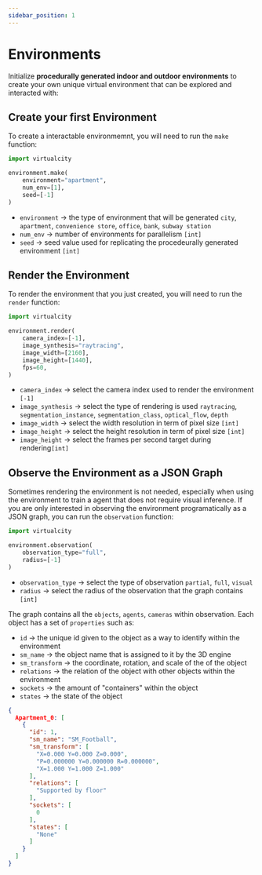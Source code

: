 ```yaml
---
sidebar_position: 1
---
```


# Environments

Initialize **procedurally generated indoor and outdoor environments** to create your own unique virtual environment that can be explored and interacted with:

## Create your first Environment

To create a interactable environmemnt, you will need to run the `make` function:

```python
import virtualcity

environment.make(
    environment="apartment",
    num_env=[1],
    seed=[-1]
)
```

- `environment` → the type of environment that will be generated `city`, `apartment`, `convenience store`, `office`, `bank`, `subway station`
- `num_env` → number of environments for parallelism `[int]`
- `seed` → seed value used for replicating the procedeurally generated environment `[int]`

## Render the Environment

To render the environment that you just created, you will need to run the `render` function:

```python
import virtualcity

environment.render(
    camera_index=[-1],
    image_synthesis="raytracing",
    image_width=[2160],
    image_height=[1440],
    fps=60,
)
```

- `camera_index` → select the camera index used to render the environment `[-1]`
- `image_synthesis` → select the type of rendering is used `raytracing`, `segmentation_instance`, `segmentation_class`, `optical_flow`, `depth`
- `image_width` → select the width resolution in term of pixel size `[int]`
- `image_height` → select the height resolution in term of pixel size `[int]`
- `image_height` → select the frames per second target during rendering`[int]`

## Observe the Environment as a JSON Graph

Sometimes rendering the environment is not needed, especially when using the environment to train a agent that does not require visual inference. If you are only interested in observing the environment programatically as a JSON graph, you can run the `observation` function:

```python
import virtualcity

environment.observation(
    observation_type="full",
    radius=[-1]
)
```

- `observation_type` → select the type of observation `partial`, `full`, `visual`
- `radius` → select the radius of the observation that the graph contains `[int]`

The graph contains all the `objects`, `agents`, `cameras` within observation. Each object has a set of `properties` such as:
- `id` → the unique id given to the object as a way to identify within the environment 
- `sm_name` → the object name that is assigned to it by the 3D engine
- `sm_transform` → the coordinate, rotation, and scale of the of the object
- `relations` → the relation of the object with other objects within the environment
- `sockets` → the amount of "containers" within the object
- `states` → the state of the object

```json title="graph.json"
{
  Apartment_0: [
    {
      "id": 1,
      "sm_name": "SM_Football",
      "sm_transform": [
        "X=0.000 Y=0.000 Z=0.000",
        "P=0.000000 Y=0.000000 R=0.000000",
        "X=1.000 Y=1.000 Z=1.000"
      ],
      "relations": [
        "Supported by floor"        
      ],
      "sockets": [
        0
      ],
      "states": [
        "None"
      ]
    }
  ]
}
```